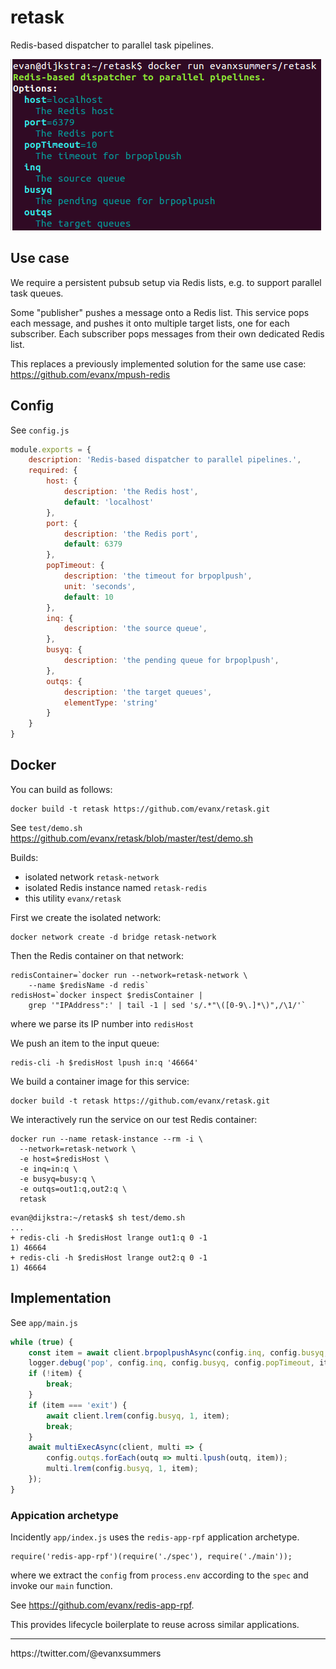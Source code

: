 # retask

Redis-based dispatcher to parallel task pipelines.

<img src="https://raw.githubusercontent.com/evanx/retask/master/docs/readme/main.png"/>

## Use case

We require a persistent pubsub setup via Redis lists, e.g. to support parallel task queues.

Some "publisher" pushes a message onto a Redis list. This service pops each message, and pushes it onto multiple target lists, one for each subscriber. Each subscriber pops messages from their own dedicated Redis list.

This replaces a previously implemented solution for the same use case: https://github.com/evanx/mpush-redis

## Config

See `config.js`
```javascript
module.exports = {
    description: 'Redis-based dispatcher to parallel pipelines.',
    required: {
        host: {
            description: 'the Redis host',
            default: 'localhost'
        },
        port: {
            description: 'the Redis port',
            default: 6379
        },
        popTimeout: {
            description: 'the timeout for brpoplpush',
            unit: 'seconds',
            default: 10
        },
        inq: {
            description: 'the source queue',
        },
        busyq: {
            description: 'the pending queue for brpoplpush',
        },
        outqs: {
            description: 'the target queues',
            elementType: 'string'
        }        
    }
}
```

## Docker

You can build as follows:
```shell
docker build -t retask https://github.com/evanx/retask.git
```

See `test/demo.sh` https://github.com/evanx/retask/blob/master/test/demo.sh

Builds:
- isolated network `retask-network`
- isolated Redis instance named `retask-redis`
- this utility `evanx/retask`

First we create the isolated network:
```shell
docker network create -d bridge retask-network
```

Then the Redis container on that network:
```
redisContainer=`docker run --network=retask-network \
    --name $redisName -d redis`
redisHost=`docker inspect $redisContainer |
    grep '"IPAddress":' | tail -1 | sed 's/.*"\([0-9\.]*\)",/\1/'`
```
where we parse its IP number into `redisHost`

We push an item to the input queue:
```
redis-cli -h $redisHost lpush in:q '46664'
```

We build a container image for this service:
```
docker build -t retask https://github.com/evanx/retask.git
```

We interactively run the service on our test Redis container:
```
docker run --name retask-instance --rm -i \
  --network=retask-network \
  -e host=$redisHost \
  -e inq=in:q \
  -e busyq=busy:q \
  -e outqs=out1:q,out2:q \
  retask
```
```
evan@dijkstra:~/retask$ sh test/demo.sh
...
+ redis-cli -h $redisHost lrange out1:q 0 -1
1) 46664
+ redis-cli -h $redisHost lrange out2:q 0 -1
1) 46664
```

## Implementation

See `app/main.js`
```javascript
while (true) {
    const item = await client.brpoplpushAsync(config.inq, config.busyq, config.popTimeout);
    logger.debug('pop', config.inq, config.busyq, config.popTimeout, item);
    if (!item) {
        break;
    }
    if (item === 'exit') {
        await client.lrem(config.busyq, 1, item);
        break;
    }
    await multiExecAsync(client, multi => {
        config.outqs.forEach(outq => multi.lpush(outq, item));
        multi.lrem(config.busyq, 1, item);
    });
}
```

### Appication archetype

Incidently `app/index.js` uses the `redis-app-rpf` application archetype.
```
require('redis-app-rpf')(require('./spec'), require('./main'));
```
where we extract the `config` from `process.env` according to the `spec` and invoke our `main` function.

See https://github.com/evanx/redis-app-rpf.

This provides lifecycle boilerplate to reuse across similar applications.

<hr>
https://twitter.com/@evanxsummers
